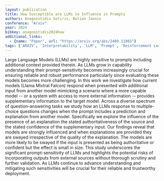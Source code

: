```yaml
---
layout: publication
title: How Susceptible are LLMs to Influence in Prompts
authors: Anagnostidis Sotiris, Bulian Jannis
conference: "Arxiv"
year: 2024
bibkey: anagnostidis2024how
additional_links:
  - {name: "Paper", url: "https://arxiv.org/abs/2408.11865"}
tags: ['ARXIV', 'Interpretability', 'LLM', 'Prompt', 'Reinforcement Learning', 'Tools']
---
```

Large Language Models (LLMs) are highly sensitive to prompts including additional context provided therein. As LLMs grow in capability understanding their prompt-sensitivity becomes increasingly crucial for ensuring reliable and robust performance particularly since evaluating these models becomes more challenging. In this work we investigate how current models (Llama Mixtral Falcon) respond when presented with additional input from another model mimicking a scenario where a more capable model -- or a system with access to more external information -- provides supplementary information to the target model. Across a diverse spectrum of question-answering tasks we study how an LLMs response to multiple-choice questions changes when the prompt includes a prediction and explanation from another model. Specifically we explore the influence of the presence of an explanation the stated authoritativeness of the source and the stated confidence of the supplementary input. Our findings reveal that models are strongly influenced and when explanations are provided they are swayed irrespective of the quality of the explanation. The models are more likely to be swayed if the input is presented as being authoritative or confident but the effect is small in size. This study underscores the significant prompt-sensitivity of LLMs and highlights the potential risks of incorporating outputs from external sources without thorough scrutiny and further validation. As LLMs continue to advance understanding and mitigating such sensitivities will be crucial for their reliable and trustworthy deployment.
